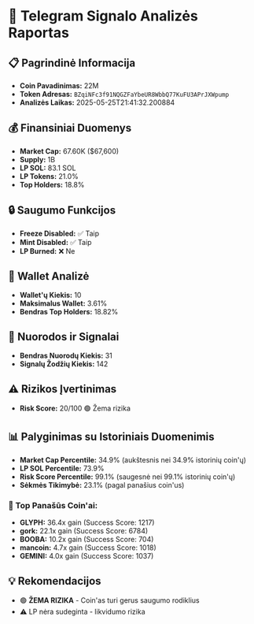 
# 🚀 Telegram Signalo Analizės Raportas

## 📋 Pagrindinė Informacija
- **Coin Pavadinimas:** 22M
- **Token Adresas:** `BZqiNFc3f91NQGZFaYbeUR8WbbQ77KuFU3APrJXWpump`
- **Analizės Laikas:** 2025-05-25T21:41:32.200884

## 💰 Finansiniai Duomenys
- **Market Cap:** 67.60K ($67,600)
- **Supply:** 1B
- **LP SOL:** 83.1 SOL
- **LP Tokens:** 21.0%
- **Top Holders:** 18.8%

## 🔒 Saugumo Funkcijos
- **Freeze Disabled:** ✅ Taip
- **Mint Disabled:** ✅ Taip
- **LP Burned:** ❌ Ne

## 👥 Wallet Analizė
- **Wallet'ų Kiekis:** 10
- **Maksimalus Wallet:** 3.61%
- **Bendras Top Holders:** 18.82%

## 🔗 Nuorodos ir Signalai
- **Bendras Nuorodų Kiekis:** 31
- **Signalų Žodžių Kiekis:** 142

## ⚠️ Rizikos Įvertinimas
- **Risk Score:** 20/100 
  🟢 Žema rizika

## 📊 Palyginimas su Istoriniais Duomenimis

- **Market Cap Percentile:** 34.9% (aukštesnis nei 34.9% istorinių coin'ų)
- **LP SOL Percentile:** 73.9%
- **Risk Score Percentile:** 99.1% (saugesnė nei 99.1% istorinių coin'ų)
- **Sėkmės Tikimybė:** 23.1% (pagal panašius coin'us)

### 🎯 Top Panašūs Coin'ai:
- **GLYPH:** 36.4x gain (Success Score: 1217)
- **gork:** 22.1x gain (Success Score: 6784)
- **BOOBA:** 10.2x gain (Success Score: 704)
- **mancoin:** 4.7x gain (Success Score: 1018)
- **GEMINI:** 4.0x gain (Success Score: 1037)


## 💡 Rekomendacijos

- 🟢 **ŽEMA RIZIKA** - Coin'as turi gerus saugumo rodiklius
- ⚠️ LP nėra sudeginta - likvidumo rizika
